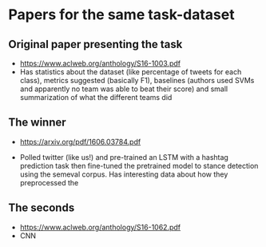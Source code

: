 
# Papers for the same task-dataset

## Original paper presenting the task

- https://www.aclweb.org/anthology/S16-1003.pdf
- Has statistics about the dataset (like percentage of tweets for each class), metrics suggested (basically F1), baselines (authors used SVMs and apparently no team was able to beat their score) and small summarization of what the different teams did


## The winner

- https://arxiv.org/pdf/1606.03784.pdf

- Polled twitter (like us!) and pre-trained an LSTM with a hashtag prediction task then fine-tuned the pretrained model to stance detection using the semeval corpus. Has interesting data about how they preprocessed the 

## The seconds

- https://www.aclweb.org/anthology/S16-1062.pdf
- CNN

